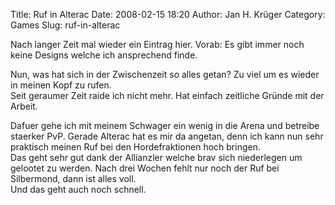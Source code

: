 Title: Ruf in Alterac
Date: 2008-02-15 18:20
Author: Jan H. Krüger
Category: Games
Slug: ruf-in-alterac

<span><span> Nach langer Zeit mal wieder ein Eintrag hier. Vorab: Es
gibt immer noch keine Designs welche ich ansprechend
finde.</span></span>  
  
Nun, was hat sich in der Zwischenzeit so alles getan? Zu viel um es
wieder in meinen Kopf zu rufen.  
Seit geraumer Zeit raide ich nicht mehr. Hat einfach zeitliche Gründe
mit der Arbeit.  
  
Dafuer gehe ich mit meinem Schwager ein wenig in die Arena und betreibe
staerker PvP. Gerade Alterac hat es mir da angetan, denn ich kann nun
sehr praktisch meinen Ruf bei den Hordefraktionen hoch bringen.  
Das geht sehr gut dank der Allianzler welche brav sich niederlegen um
gelootet zu werden. Nach drei Wochen fehlt nur noch der Ruf bei
Silbermond, dann ist alles voll.  
Und das geht auch noch schnell.
